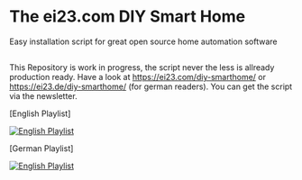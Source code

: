 # The ei23.com DIY Smart Home
Easy installation script for great open source home automation software

##
This Repository is work in progress, the script never the less is allready production ready.
Have a look at https://ei23.com/diy-smarthome/ or https://ei23.de/diy-smarthome/ (for german readers).
You can get the script via the newsletter.

[English Playlist]

[![English Playlist](https://img.youtube.com/vi/ENOUR6umXkY/0.jpg)](https://www.youtube.com/playlist?list=PLA4hcTFeulZcGNxLxbJdqPaHvpPjgBwHp)

[German Playlist]

[![English Playlist](https://img.youtube.com/vi/ENOUR6umXkY/0.jpg)](https://www.youtube.com/playlist?list=PLA4hcTFeulZdEGwWtHhla-Xd_b8BMH5Rp)
